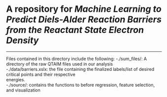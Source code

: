 # A repository for *Machine Learning to Predict Diels-Alder Reaction Barriers from the Reactant State Electron Density*
-------------------------------------------------------------------------------------------
Files contained in this directory include the following:
-./sum_files/: A directory of the raw QTAIM files used in our analysis  
-./data/barriers.xslx: the file containing the finalized labels/list of desired critical points and their respective  
energies.  
-./source/: contains the functions to before regression, feature selection, and visualization
